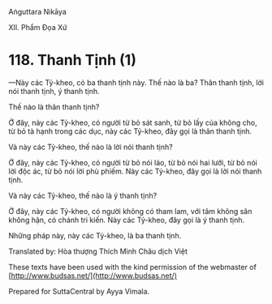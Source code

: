  

Aṅguttara Nikāya

XII. Phẩm Ðọa Xứ

# 118\. Thanh Tịnh (1)

—Này các Tỷ-kheo, có ba thanh tịnh này. Thế nào là ba? Thân thanh tịnh, lời nói thanh tịnh, ý thanh tịnh.

Thế nào là thân thanh tịnh?

Ở đây, này các Tỷ-kheo, có người từ bỏ sát sanh, từ bỏ lấy của không cho, từ bỏ tà hạnh trong các dục, này các Tỷ-kheo, đây gọi là thân thanh tịnh.

Và này các Tỷ-kheo, thế nào là lời nói thanh tịnh?

Ở đây, này các Tỷ-kheo, có người từ bỏ nói láo, từ bỏ nói hai lưỡi, từ bỏ nói lời độc ác, từ bỏ nói lời phù phiếm. Này các Tỷ-kheo, đây gọi là lời nói thanh tịnh.

Và này các Tỷ-kheo, thế nào là ý thanh tịnh?

Ở đây, này các Tỷ-kheo, có người không có tham lam, với tâm không sân không hận, có chánh tri kiến. Này các Tỷ-kheo, đây gọi là ý thanh tịnh.

Những pháp này, này các Tỷ-kheo, là ba thanh tịnh.

Translated by: Hòa thượng Thích Minh Châu dịch Việt

These texts have been used with the kind permission of the webmaster of [http://www.budsas.net/](http://www.budsas.net/)

Prepared for SuttaCentral by Ayya Vimala.
